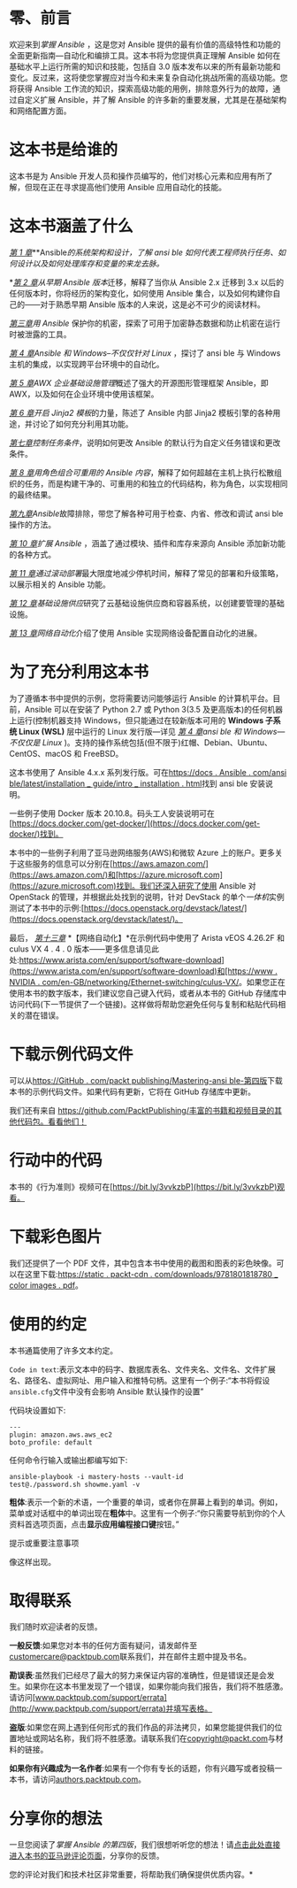 # 零、前言

欢迎来到*掌握 Ansible* ，这是您对 Ansible 提供的最有价值的高级特性和功能的全面更新指南—自动化和编排工具。这本书将为您提供真正理解 Ansible 如何在基础水平上运行所需的知识和技能，包括自 3.0 版本发布以来的所有最新功能和变化。反过来，这将使您掌握应对当今和未来复杂自动化挑战所需的高级功能。您将获得 Ansible 工作流的知识，探索高级功能的用例，排除意外行为的故障，通过自定义扩展 Ansible，并了解 Ansible 的许多新的重要发展，尤其是在基础架构和网络配置方面。

# 这本书是给谁的

这本书是为 Ansible 开发人员和操作员编写的，他们对核心元素和应用有所了解，但现在正在寻求提高他们使用 Ansible 应用自动化的技能。

# 这本书涵盖了什么

[*第 1 章*](01.html#_idTextAnchor015)**Ansible*的系统架构和设计，了解 ansi ble 如何代表工程师执行任务、如何设计以及如何处理库存和变量的来龙去脉。*

 *[*第 2 章*](02.html#_idTextAnchor047)*从早期 Ansible 版本*迁移，解释了当你从 Ansible 2.x 迁移到 3.x 以后的任何版本时，你将经历的架构变化，如何使用 Ansible 集合，以及如何构建你自己的——对于熟悉早期 Ansible 版本的人来说，这是必不可少的阅读材料。

[*第三章*](03.html#_idTextAnchor061)*用 Ansible* 保护你的机密，探索了可用于加密静态数据和防止机密在运行时被泄露的工具。

[*第 4 章*](04.html#_idTextAnchor078)*Ansible 和 Windows–不仅仅针对 Linux* ，探讨了 ansi ble 与 Windows 主机的集成，以实现跨平台环境中的自动化。

[*第 5 章*](05.html#_idTextAnchor099)*AWX 企业基础设施管理*概述了强大的开源图形管理框架 Ansible，即 AWX，以及如何在企业环境中使用该框架。

[*第 6 章*](06.html#_idTextAnchor123)*开启 Jinja2 模板*的力量，陈述了 Ansible 内部 Jinja2 模板引擎的各种用途，并讨论了如何充分利用其功能。

[*第七章*](07.html#_idTextAnchor141)*控制任务条件*，说明如何更改 Ansible 的默认行为自定义任务错误和更改条件。

[*第 8 章*](08.html#_idTextAnchor156)*用角色组合可重用的 Ansible 内容*，解释了如何超越在主机上执行松散组织的任务，而是构建干净的、可重用的和独立的代码结构，称为角色，以实现相同的最终结果。

[*第九章*](09.html#_idTextAnchor171)*Ansible*故障排除，带您了解各种可用于检查、内省、修改和调试 ansi ble 操作的方法。

[*第 10 章*](10.html#_idTextAnchor183)*扩展 Ansible* ，涵盖了通过模块、插件和库存来源向 Ansible 添加新功能的各种方式。

[*第 11 章*](11.html#_idTextAnchor210)*通过滚动部署*最大限度地减少停机时间，解释了常见的部署和升级策略，以展示相关的 Ansible 功能。

[*第 12 章*](12.html#_idTextAnchor224)*基础设施供应*研究了云基础设施供应商和容器系统，以创建要管理的基础设施。

[*第 13 章*](13.html#_idTextAnchor237)*网络自动化*介绍了使用 Ansible 实现网络设备配置自动化的进展。

# 为了充分利用这本书

为了遵循本书中提供的示例，您将需要访问能够运行 Ansible 的计算机平台。目前，Ansible 可以在安装了 Python 2.7 或 Python 3(3.5 及更高版本)的任何机器上运行(控制机器支持 Windows，但只能通过在较新版本可用的 **Windows 子系统 Linux (WSL)** 层中运行的 Linux 发行版—详见 [*第 4 章*](04.html#_idTextAnchor078)*ansi ble 和 Windows—不仅仅是 Linux* )。支持的操作系统包括(但不限于)红帽、Debian、Ubuntu、CentOS、macOS 和 FreeBSD。

这本书使用了 Ansible 4.x.x 系列发行版。可在[https://docs . Ansible . com/ansi ble/latest/installation _ guide/intro _ installation . html](https://docs.ansible.com/ansible/latest/installation_guide/intro_installation.html)找到 ansi ble 安装说明。

一些例子使用 Docker 版本 20.10.8。码头工人安装说明可在[https://docs.docker.com/get-docker/](https://docs.docker.com/get-docker/)找到。

本书中的一些例子利用了亚马逊网络服务(AWS)和微软 Azure 上的账户。更多关于这些服务的信息可以分别在[https://aws.amazon.com/](https://aws.amazon.com/)和[https://azure.microsoft.com](https://azure.microsoft.com)找到。我们还深入研究了使用 Ansible 对 OpenStack 的管理，并根据此处找到的说明，针对 DevStack 的单个*一体机*实例测试了本书中的示例:[https://docs.openstack.org/devstack/latest/](https://docs.openstack.org/devstack/latest/)。

最后， [*第十三章*](13.html#_idTextAnchor237) *【网络自动化】*在示例代码中使用了 Arista vEOS 4.26.2F 和 culus VX 4 . 4 . 0 版本——更多信息请见此处:[https://www.arista.com/en/support/software-download](https://www.arista.com/en/support/software-download)和[https://www . NVIDIA . com/en-GB/networking/Ethernet-switching/culus-VX/](https://www.nvidia.com/en-gb/networking/ethernet-switching/cumulus-vx/)。如果您正在使用本书的数字版本，我们建议您自己键入代码，或者从本书的 GitHub 存储库中访问代码(下一节提供了一个链接)。这样做将帮助您避免任何与复制和粘贴代码相关的潜在错误。

# 下载示例代码文件

可以从[https://GitHub . com/packt publishing/Mastering-ansi ble-第四版](https://github.com/PacktPublishing/Mastering-Ansible-Fourth-Edition)下载本书的示例代码文件。如果代码有更新，它将在 GitHub 存储库中更新。

我们还有来自 https://github.com/PacktPublishing/丰富的书籍和视频目录的其他代码包。看看他们！

# 行动中的代码

本书的《行为准则》视频可在[https://bit.ly/3vvkzbP](https://bit.ly/3vvkzbP)观看。

# 下载彩色图片

我们还提供了一个 PDF 文件，其中包含本书中使用的截图和图表的彩色映像。可以在这里下载:[https://static . packt-cdn . com/downloads/9781801818780 _ color images . pdf](_ColorImages.pdf)。

# 使用的约定

本书通篇使用了许多文本约定。

`Code in text`:表示文本中的码字、数据库表名、文件夹名、文件名、文件扩展名、路径名、虚拟网址、用户输入和推特句柄。这里有一个例子:“本书将假设`ansible.cfg`文件中没有会影响 Ansible 默认操作的设置”

代码块设置如下:

```
---
plugin: amazon.aws.aws_ec2
boto_profile: default
```

任何命令行输入或输出都编写如下:

```
ansible-playbook -i mastery-hosts --vault-id 
test@./password.sh showme.yaml -v
```

**粗体**:表示一个新的术语，一个重要的单词，或者你在屏幕上看到的单词。例如，菜单或对话框中的单词出现在**粗体**中。这里有一个例子:“你只需要导航到你的个人资料首选项页面，点击**显示应用编程接口键**按钮。”

提示或重要注意事项

像这样出现。

# 取得联系

我们随时欢迎读者的反馈。

**一般反馈**:如果您对本书的任何方面有疑问，请发邮件至[customercare@packtpub.com](mailto:customercare@packtpub.com)联系我们，并在邮件主题中提及书名。

**勘误表**:虽然我们已经尽了最大的努力来保证内容的准确性，但是错误还是会发生。如果你在这本书里发现了一个错误，如果你能向我们报告，我们将不胜感激。请访问[www.packtpub.com/support/errata](http://www.packtpub.com/support/errata)并填写表格。

**盗版**:如果您在网上遇到任何形式的我们作品的非法拷贝，如果您能提供我们的位置地址或网站名称，我们将不胜感激。请联系我们在[copyright@packt.com](mailto:copyright@packt.com)与材料的链接。

**如果你有兴趣成为一名作者**:如果有一个你有专长的话题，你有兴趣写或者投稿一本书，请访问[authors.packtpub.com](http://authors.packtpub.com)。

# 分享你的想法

一旦您阅读了*掌握 Ansible 的第四版*，我们很想听听您的想法！请[点击此处直接进入本书的亚马逊评论页面](00.html)，分享你的反馈。

您的评论对我们和技术社区非常重要，将帮助我们确保提供优质内容。*